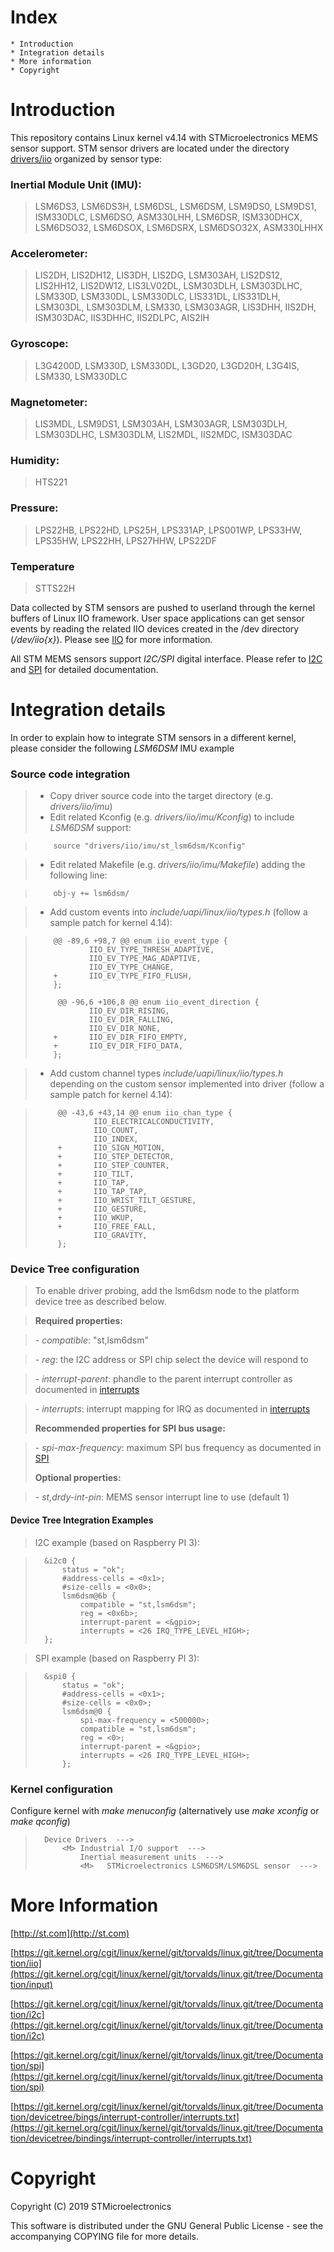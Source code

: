 Index
=======
	* Introduction
	* Integration details
	* More information
	* Copyright


Introduction
==============
This repository contains Linux kernel v4.14 with STMicroelectronics MEMS sensor support. STM sensor drivers are located under the directory [drivers/iio](https://github.com/STMicroelectronics/STMems_Linux_IIO_drivers/tree/linux-4.14.y-gh/drivers/iio)  organized by sensor type:

### Inertial Module Unit (IMU):

> LSM6DS3, LSM6DS3H, LSM6DSL, LSM6DSM, LSM9DS0, LSM9DS1, ISM330DLC, LSM6DSO, ASM330LHH, LSM6DSR, ISM330DHCX, LSM6DSO32, 
> LSM6DSOX, LSM6DSRX, LSM6DSO32X, ASM330LHHX

### Accelerometer:

> LIS2DH, LIS2DH12, LIS3DH, LIS2DG, LSM303AH, LIS2DS12, LIS2HH12, LIS2DW12, LIS3LV02DL,
> LSM303DLH, LSM303DLHC, LSM330D, LSM330DL, LSM330DLC, LIS331DL, LIS331DLH, LSM303DL,
> LSM303DLM, LSM330, LSM303AGR, LIS3DHH, IIS2DH, ISM303DAC, IIS3DHHC, IIS2DLPC, AIS2IH

### Gyroscope:

> L3G4200D, LSM330D, LSM330DL, L3GD20, L3GD20H, L3G4IS, LSM330, LSM330DLC

### Magnetometer:

> LIS3MDL, LSM9DS1, LSM303AH, LSM303AGR, LSM303DLH, LSM303DLHC, LSM303DLM, LIS2MDL, IIS2MDC, ISM303DAC

### Humidity:

> HTS221

### Pressure:

> LPS22HB, LPS22HD, LPS25H, LPS331AP, LPS001WP, LPS33HW, LPS35HW, LPS22HH, LPS27HHW, LPS22DF

### Temperature

> STTS22H



Data collected by STM sensors are pushed to userland through the kernel buffers of Linux IIO framework. User space applications can get sensor events by reading the related IIO devices created in the /dev directory (*/dev/iio{x}*). Please see [IIO][1] for more information.

All STM MEMS sensors support *I2C/SPI* digital interface. Please refer to [I2C][2] and [SPI][3] for detailed documentation.


Integration details
=====================

In order to explain how to integrate STM sensors in a different kernel, please consider the following *LSM6DSM* IMU example

### Source code integration

> * Copy driver source code into the target directory (e.g. *drivers/iio/imu*)
> * Edit related Kconfig (e.g. *drivers/iio/imu/Kconfig*) to include *LSM6DSM* support:

>         source "drivers/iio/imu/st_lsm6dsm/Kconfig"

> * Edit related Makefile (e.g. *drivers/iio/imu/Makefile*) adding the following line:

>         obj-y += lsm6dsm/

> * Add custom events into *include/uapi/linux/iio/types.h* (follow a sample patch for kernel 4.14):

>         @@ -89,6 +98,7 @@ enum iio_event_type {
>                 IIO_EV_TYPE_THRESH_ADAPTIVE,
>                 IIO_EV_TYPE_MAG_ADAPTIVE,
>                 IIO_EV_TYPE_CHANGE,
>         +       IIO_EV_TYPE_FIFO_FLUSH,
>         };
>
>          @@ -96,6 +106,8 @@ enum iio_event_direction {
>                 IIO_EV_DIR_RISING,
>                 IIO_EV_DIR_FALLING,
>                 IIO_EV_DIR_NONE,
>         +       IIO_EV_DIR_FIFO_EMPTY,
>         +       IIO_EV_DIR_FIFO_DATA,
>         };

> * Add custom channel types *include/uapi/linux/iio/types.h* depending on the custom sensor implemented into driver (follow a sample patch for kernel 4.14):

>          @@ -43,6 +43,14 @@ enum iio_chan_type {
>                  IIO_ELECTRICALCONDUCTIVITY,
>                  IIO_COUNT,
>                  IIO_INDEX,
>          +       IIO_SIGN_MOTION,
>          +       IIO_STEP_DETECTOR,
>          +       IIO_STEP_COUNTER,
>          +       IIO_TILT,
>          +       IIO_TAP,
>          +       IIO_TAP_TAP,
>          +       IIO_WRIST_TILT_GESTURE,
>          +       IIO_GESTURE,
>          +       IIO_WKUP,
>          +       IIO_FREE_FALL,
>                  IIO_GRAVITY,
>          };

### Device Tree configuration

> To enable driver probing, add the lsm6dsm node to the platform device tree as described below.

> **Required properties:**

> *- compatible*: "st,lsm6dsm"

> *- reg*: the I2C address or SPI chip select the device will respond to

> *- interrupt-parent*: phandle to the parent interrupt controller as documented in [interrupts][4]

> *- interrupts*: interrupt mapping for IRQ as documented in [interrupts][4]
>
>**Recommended properties for SPI bus usage:**

> *- spi-max-frequency*: maximum SPI bus frequency as documented in [SPI][3]
>
> **Optional properties:**

> *- st,drdy-int-pin*: MEMS sensor interrupt line to use (default 1)

#### Device Tree Integration Examples

> I2C example (based on Raspberry PI 3):

>		&i2c0 {
>			status = "ok";
>			#address-cells = <0x1>;
>			#size-cells = <0x0>;
>			lsm6dsm@6b {
>				compatible = "st,lsm6dsm";
>				reg = <0x6b>;
>				interrupt-parent = <&gpio>;
>				interrupts = <26 IRQ_TYPE_LEVEL_HIGH>;
>		};

> SPI example (based on Raspberry PI 3):

>		&spi0 {
>			status = "ok";
>			#address-cells = <0x1>;
>			#size-cells = <0x0>;
>			lsm6dsm@0 {
>				spi-max-frequency = <500000>;
>				compatible = "st,lsm6dsm";
>				reg = <0>;
>				interrupt-parent = <&gpio>;
>				interrupts = <26 IRQ_TYPE_LEVEL_HIGH>;
>			};


### Kernel configuration

Configure kernel with *make menuconfig* (alternatively use *make xconfig* or *make qconfig*)

>		Device Drivers  --->
>			<M> Industrial I/O support  --->
>				Inertial measurement units  --->
>				<M>   STMicroelectronics LSM6DSM/LSM6DSL sensor  --->


More Information
=================
[http://st.com](http://st.com)

[https://git.kernel.org/cgit/linux/kernel/git/torvalds/linux.git/tree/Documentation/iio](https://git.kernel.org/cgit/linux/kernel/git/torvalds/linux.git/tree/Documentation/input)

[https://git.kernel.org/cgit/linux/kernel/git/torvalds/linux.git/tree/Documentation/i2c](https://git.kernel.org/cgit/linux/kernel/git/torvalds/linux.git/tree/Documentation/i2c)

[https://git.kernel.org/cgit/linux/kernel/git/torvalds/linux.git/tree/Documentation/spi](https://git.kernel.org/cgit/linux/kernel/git/torvalds/linux.git/tree/Documentation/spi)

[https://git.kernel.org/cgit/linux/kernel/git/torvalds/linux.git/tree/Documentation/devicetree/bings/interrupt-controller/interrupts.txt](https://git.kernel.org/cgit/linux/kernel/git/torvalds/linux.git/tree/Documentation/devicetree/bindings/interrupt-controller/interrupts.txt)


Copyright
===========
Copyright (C) 2019 STMicroelectronics

This software is distributed under the GNU General Public License - see the accompanying COPYING file for more details.

[1]: https://git.kernel.org/pub/scm/linux/kernel/git/torvalds/linux.git/tree/Documentation/iio/iio_configfs.txt "IIO"
[2]: https://git.kernel.org/cgit/linux/kernel/git/torvalds/linux.git/tree/Documentation/i2c "I2C"
[3]: https://git.kernel.org/cgit/linux/kernel/git/torvalds/linux.git/tree/Documentation/spi "SPI"
[4]: https://git.kernel.org/cgit/linux/kernel/git/torvalds/linux.git/tree/Documentation/devicetree/bindings/interrupt-controller/interrupts.txt "interrupts"
